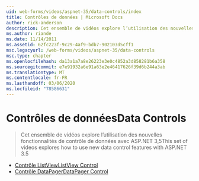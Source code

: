 ```yaml
---
uid: web-forms/videos/aspnet-35/data-controls/index
title: Contrôles de données | Microsoft Docs
author: rick-anderson
description: Cet ensemble de vidéos explore l’utilisation des nouvelles fonctionnalités de contrôle de données avec ASP.NET 3,5
ms.author: riande
ms.date: 11/14/2011
ms.assetid: 62fc223f-9c29-4af9-bdb7-902103d5cff1
msc.legacyurl: /web-forms/videos/aspnet-35/data-controls
msc.type: chapter
ms.openlocfilehash: da13a1a7a8e26223e3e0c4852a3d858281b6a358
ms.sourcegitcommit: e7e91932a6e91a63e2e46417626f39d6b244a3ab
ms.translationtype: MT
ms.contentlocale: fr-FR
ms.lasthandoff: 03/06/2020
ms.locfileid: "78586631"
---
```

# <a name="data-controls"></a><span data-ttu-id="31459-103">Contrôles de données</span><span class="sxs-lookup"><span data-stu-id="31459-103">Data Controls</span></span>

> <span data-ttu-id="31459-104">Cet ensemble de vidéos explore l’utilisation des nouvelles fonctionnalités de contrôle de données avec ASP.NET 3,5</span><span class="sxs-lookup"><span data-stu-id="31459-104">This set of videos explores how to use new data control features with ASP.NET 3.5</span></span>

- [<span data-ttu-id="31459-105">Contrôle ListView</span><span class="sxs-lookup"><span data-stu-id="31459-105">ListView Control</span></span>](the-listview-control.md)
- [<span data-ttu-id="31459-106">Contrôle DataPager</span><span class="sxs-lookup"><span data-stu-id="31459-106">DataPager Control</span></span>](the-datapager-control.md)
